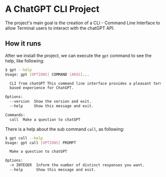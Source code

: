 # A ChatGPT CLI Project 


The project's main goal is the creation of a CLI - Command Line Interface to allow Terminal users to interact with the 
chatGPT API.

## How it runs

After we install the project, we can execute the `gpt` command to see the help, like following:

```bash
$ gpt --help
Usage: gpt [OPTIONS] COMMAND [ARGS]...

  CLI from chatGPT This command line interface provides a pleasant terminal-
  based experience for ChatGPT.

Options:
  --version  Show the version and exit.
  --help     Show this message and exit.

Commands:
  call  Make a question to chatGPT

```

There is a help about the sub command `call`, as following:

```bash
$ gpt call --help
Usage: gpt call [OPTIONS] PROMPT

  Make a question to chatGPT

Options:
  -n INTEGER  Inform the number of distinct responses you want.
  --help      Show this message and exit.

```
